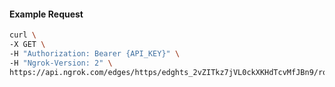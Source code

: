 <!-- Code generated for API Clients. DO NOT EDIT. -->
#### Example Request
```bash
curl \
-X GET \
-H "Authorization: Bearer {API_KEY}" \
-H "Ngrok-Version: 2" \
https://api.ngrok.com/edges/https/edghts_2vZITkz7jVL0ckXKHdTcvMfJBn9/routes/edghtsrt_2vZITeQ4q9L2dm1vWlfUca0Yufo/saml
